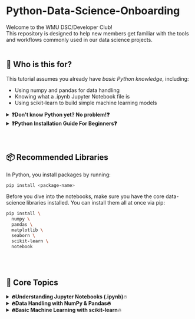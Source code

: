 # Python-Data-Science-Onboarding

Welcome to the WMU DSC/Developer Club!<br>
This repository is designed to help new members get familiar with the tools and workflows commonly used in our data science projects.
<br>
<br>



## 🚀 Who is this for?

This tutorial assumes you already have *basic Python knowledge*, including:

- Using numpy and pandas for data handling  
- Knowing what a .ipynb Jupyter Notebook file is  
- Using scikit-learn to build simple machine learning models

<details>
<summary><b>❓Don't know Python yet? No problem!❓</b></summary>
<br>

>  **Start with the resources below before continuing:**<br>
> &emsp;&emsp;[W3Schools Python Tutorial](https://www.w3schools.com/python/)  
> &emsp;&emsp;[Google's Python Class](https://developers.google.com/edu/python)  
> &emsp;&emsp;[Python for Beginners (YouTube)](https://www.youtube.com/watch?v=K5KVEU3aaeQ&t=56s)  
</details>


<details>
<summary> <b>❓Python Installation Guide For Beginners❓</b></summary>
<br>
  
> ### To follow along with the notebooks in this repository, you need Python installed on your machine.
> ### 🎥 How to Install Python
> &emsp;&emsp;  [For macOS](https://www.youtube.com/watch?v=nhv82tvFfkM)  
> &emsp;&emsp;  [For Windows](https://www.youtube.com/watch?v=YagM_FuPLQU)<br><br>
> 📌 *Important*: During installation, make sure to check:  
>  *“Add Python to PATH”*

###  Verify Your Installation

After installing, open a terminal (or Command Prompt on Windows), and run:

```bash
python --version
pip --version
```
</details>
<br>
<br>



## 📦 Recommended Libraries

In Python, you install packages by running:
```bash
pip install <package-name>
```

Before you dive into the notebooks, make sure you have the core data-science libraries installed. You can install them all at once via pip:

```bash
pip install \
  numpy \
  pandas \
  matplotlib \
  seaborn \
  scikit-learn \
  notebook
```
<br>
<br>



## 📘 Core Topics

<details>
<summary> <b>🔥Understanding Jupyter Notebooks (.ipynb)</b>🔥</summary>
What are text vs code cells, how to run them, and best practices for documenting your analysis.
# 📝 Jupyter Notebook Quickstart Guide

This guide will introduce you to Jupyter Notebook—from “what it is” to how to install and use it locally or in the cloud—then walk you through basic operations, hands-on examples, Markdown usage, and sharing.

---

## 🔍 What Is Jupyter Notebook?

Jupyter Notebook is an interactive computing environment where you can combine live code, equations, visualizations, and narrative text in a single document (`.ipynb`). It’s widely used for data analysis, teaching, and rapid prototyping.

- **Key Features**  
  - Interactive code execution  
  - Rich text via Markdown (headings, lists, LaTeX)  
  - Inline data visualizations  
  - Easy sharing and reproducibility  

---

## ⚙️ Installation & Access

### 1. Install Locally

You’ll need Python installed first. Then:

```bash
# Install Jupyter Notebook via pip
pip install notebook
```
Or, if you use Conda:
```bash
conda install -c conda-forge notebook
```
After installation, launch the notebook server:
```bash
jupyter notebook
```
Your default browser will open at http://localhost:8888, showing the notebook dashboard.

### 2. Use JupyterLab (Optional)
For a more full-featured interface:

```bash
pip install jupyterlab
jupyter lab
```
### 3. Cloud / Web Options
Google Colab

1. Go to colab.research.google.com
2. Sign in with your Google account
3. Open or upload any .ipynb file
</details>



<details>
<summary> <b>🔥Data Handling with NumPy & Pandas🔥</b></summary>
 Learn how to load, clean, and manipulate data using NumPy arrays and Pandas DataFrames.

## 🔍 Library Overview

Before we dive in, here's a quick intro to the two core libraries we’ll use:

###  NumPy
- **The fundamental package for numerical computing in Python.**
- **Key features:**
  - **Arrays:** Homogeneous, N-dimensional arrays (faster and more memory-efficient than Python lists)  
  - **Vectorized ops:** Element-wise arithmetic without explicit loops  
  - **Linear algebra & random:** Built-in support for matrix operations and pseudo-random number generation  

###  Pandas
- **A powerful data analysis and manipulation library built on top of NumPy.**  
- **Key features:**
  - **DataFrame:** 2D tabular data structure with labeled axes (rows & columns)  
  - **IO tools:** Read/write CSV, Excel, SQL, JSON, and more  
  - **Series:** 1D labeled array, great for time series and single-column tables  
  - **Grouping & aggregation:** Split-apply-combine workflows for summarizing data  



### 1. What  
> **What you will learn in this section.**  
> By the end of this notebook, you will be able to:  
> - Create and manipulate NumPy arrays of different shapes and dtypes  
> - Perform element-wise arithmetic and universal functions
> - Index, slice, and reshape arrays for efficient computation  

---

### 2. Why  
> **Why this topic matters.**  
> NumPy arrays are the foundation of nearly all scientific computing in Python.  
> They provide:  
> - **Speed:** Vectorized operations run much faster than Python loops  
> - **Memory efficiency:** Compact storage of homogeneous data  
> - **Interoperability:** A common data structure for libraries like Pandas, SciPy, and scikit-learn  

---

### 3. How  
> **How to do it.**  
> Follow these step-by-step examples:

```python
import numpy as np

# 1) Create arrays
a = np.array([1, 2, 3, 4])
b = np.arange(0, 10, 2)          # [0, 2, 4, 6, 8]
c = np.zeros((2, 3), dtype=int)  # 2×3 array of zeros

# 2) Element-wise arithmetic
sum_ab = a + b[:4]               # adds element by element
prod_ab = a * b[:4]              # multiplies element by element

# 3) Universal functions
sqrt_b = np.sqrt(b)              # square root of each element
exp_a  = np.exp(a)               # eᵃ for each element

# 4) Indexing & slicing
row = b[2:5]                     # slice subarray
c[0, :] = row                    # assign a row

# 5) Reshape & combine
d = np.linspace(0, 1, 6).reshape(2, 3)
stacked = np.vstack([c, d])      # vertical stack of two 2×3 arrays


```
</details>



<details>
<summary> <b>🔥Basic Machine Learning with scikit-learn</b>🔥</summary>
  Build your first regression and classification models, split data, and evaluate performance.
</details>




